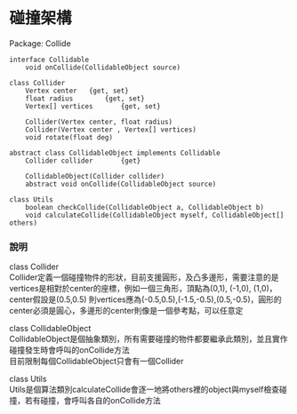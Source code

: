 # 碰撞架構

Package: Collide  

	interface Collidable
		void onCollide(CollidableObject source)

	class Collider
		Vertex center	{get, set}
		float radius		{get, set}
		Vertex[] vertices		{get, set}
		
		Collider(Vertex center, float radius)
		Collider(Vertex center , Vertex[] vertices)
		void rotate(float deg)		

	abstract class CollidableObject implements Collidable
		Collider collider		{get}

		CollidableObject(Collider collider)
		abstract void onCollide(CollidableObject source)
	
	class Utils
		boolean checkCollide(CollidableObject a, CollidableObject b)
		void calculateCollide(CollidableObject myself, CollidableObject[] others)


### 說明  
class Collider  
Collider定義一個碰撞物件的形狀，目前支援圓形，及凸多邊形，需要注意的是vertices是相對於center的座標，例如一個三角形，頂點為(0,1), (-1,0), (1,0)，center假設是(0.5,0.5) 則vertices應為(-0.5,0.5),(-1.5,-0.5),(0.5,-0.5)，圓形的center必須是圓心，多邊形的center則像是一個參考點，可以任意定  

class CollidableObject  
CollidableObject是個抽象類別，所有需要碰撞的物件都要繼承此類別，並且實作碰撞發生時會呼叫的onCollide方法  
目前限制每個CollidableObject只會有一個Collider

class Utils  
Utils是個算法類別calculateCollide會逐一地將others裡的object與myself檢查碰撞，若有碰撞，會呼叫各自的onCollide方法

